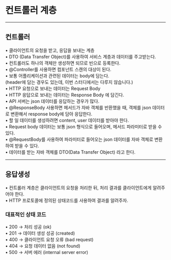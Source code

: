 # 컨트롤러 계층
---
## 컨트롤러
• 클라이언트의 요청을 받고, 응답을 보내는 계층     
• DTO (Data Transfer Object)를 사용하여 서비스 계층과 데이터를 주고받는다.     
• 컨트롤러도 하나의 객체만 생성하면 되므로 빈으로 등록한다.      
• @Controller를 사용하면 컴포넌트 스캔의 대상이 된다.        
• 보통 어플리케이션과 관련된 데이터는 body에 담는다.        
(header에 담는 경우도 있는데, 이번 스터디에서는 다루지 않습니다.)       
• HTTP 요청으로 보내는 데이터는 Request Body       
• HTTP 응답으로 보내는 데이터는 Response Body 에 담긴다.       
• API 서버는 json 데이터를 응답하는 경우가 많다.        
• @ResponseBody 사용하면 메서드가 자바 객체를 반환했을 때, 객체를 json 데이터로 변환해서 response body에 담아 응답한다.     
• 할 일 데이터를 생성하려면 content, user 데이터를 받아야 한다.     
• Request body 데이터는 보통 json 형식으로 들어오며, 메서드 파라미터로 받을 수 있다.       
• @RequestBody를 사용하여 파라미터로 들어오는 json 데이터를
자바 객체로 변환하여 받을 수 있다.        
• 데이터를 받는 자바 객체를 DTO(Data Transfer Object) 라고 한다.       

---
## 응답생성
• 컨트롤러 계층은 클라이언트의 요청을 처리한 뒤, 처리 결과를 클라이언트에게 알려주어야 한다.       
• HTTP 프로토콜에 정의된 상태코드를 사용하여 결과를 알려주자.       
### 대표적인 상태 코드
• 200 → 처리 성공 (ok)      
• 201 → 데이터 생성 성공 (created)     
• 400 → 클라이언트 요청 오류 (bad request)       
• 404 → 요청 데이터 없음 (not found)       
• 500 → 서버 에러 (internal server error)       